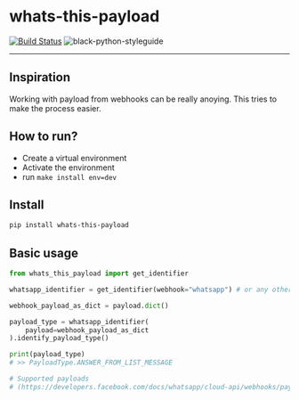 # whats-this-payload

[![Build Status](https://github.com/Tomperez98/whats-this-payload/workflows/test/badge.svg?branch=main&event=push)](https://github.com/Tomperez98/whats-this-payload/actions?query=workflow%3Atest)
![black-python-styleguide](https://img.shields.io/badge/code%20style-black-000000.svg)

-----

## Inspiration
Working with payload from webhooks can be really anoying. This tries to make the process easier.

## How to run?
- Create a virtual environment
- Activate the environment
- run `make install env=dev`

## Install
```bash
pip install whats-this-payload
```

## Basic usage
```python
from whats_this_payload import get_identifier

whatsapp_identifier = get_identifier(webhook="whatsapp") # or any other available integration.

webhook_payload_as_dict = payload.dict()

payload_type = whatsapp_identifier(
    payload=webhook_payload_as_dict
).identify_payload_type()

print(payload_type)
# >> PayloadType.ANSWER_FROM_LIST_MESSAGE

# Supported payloads 
# (https://developers.facebook.com/docs/whatsapp/cloud-api/webhooks/payload-examples#list-messages)
```